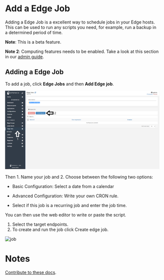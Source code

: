 # Add a Edge Job

Adding a Edge Job is a excellent way to schedule jobs in your Edge hosts. This can be used to run any scripts you need, for example, run a backup in a determined period of time. 

<b>Note</b>: This is a beta feature.

<b>Note 2</b>: Computing features needs to be enabled. Take a look at this section in our [admin guide](v2.0-be/settings/edge/#enabling-edge-compute-features).

## Adding a Edge Job

To add a job, click <b>Edge Jobs</b> and then <b>Add Edge job</b>.

![edge](assets/create-1.png)

Then 1. Name your job and 2. Choose between the following two options:

* Basic Configuration: Select a date from a calendar
* Advanced Configuration: Write your own CRON rule.

* Select if this job is a recurring job and enter the job time.

You can then use the web editor to write or paste the script.

1. Select the target endpoints.
2. To create and run the job click Create edge job.

![job](https://documentation.portainer.io/v2.0-be/settings/assets/edge_8.png)

# Notes

[Contribute to these docs](https://github.com/portainer/portainer-docs/blob/master/contributing.md).